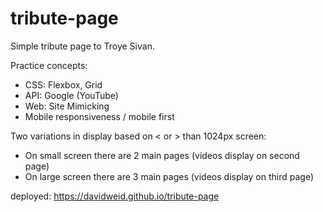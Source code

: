 # tribute-page

Simple tribute page to Troye Sivan.

Practice concepts:
  - CSS: Flexbox, Grid
  - API: Google (YouTube)
  - Web: Site Mimicking
  - Mobile responsiveness / mobile first
  
Two variations in display based on < or > than 1024px screen:
 - On small screen there are 2 main pages (videos display on second page)
 - On large screen there are 3 main pages (videos display on third page)

deployed: https://davidweid.github.io/tribute-page
